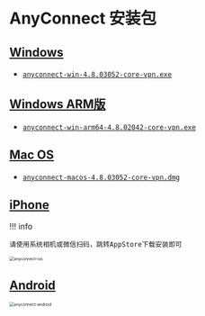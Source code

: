 # AnyConnect 安装包

## [Windows][win]

- [`anyconnect-win-4.8.03052-core-vpn.exe`][win]

## [Windows ARM版][win-arm]

- [`anyconnect-win-arm64-4.8.02042-core-vpn.exe`][win-arm]

## [Mac OS][mac]

- [`anyconnect-macos-4.8.03052-core-vpn.dmg`][mac]

## [iPhone][iphone] 

!!! info

	请使用系统相机或微信扫码，跳转AppStore下载安装即可

<img src="/images/anyconnect-ios.png
" alt="anyconnect-ios" style="zoom:50%;" align="middle" />

## [Android][android]

<img src="/images/anyconnect-android-img.png
" alt="anyconnect-android" style="zoom:50%;" align="middle" />

[win]: https://it.digitalchina.com/resource/vpn/anyconnect-win-4.8.03052-core-vpn.exe
[win-arm]: https://it.digitalchina.com/resource/vpn/anyconnect-win-arm64-4.8.02042-core-vpn.exe
[mac]: https://it.digitalchina.com/resource/vpn/anyconnect-macos-4.8.03052-core-vpn.dmg
[iphone]: https://itunes.apple.com/cn/app/cisco-anyconnect/id1135064690?mt=8
[android]: https://it.digitalchina.com/resource/vpn/anyconnect-android.apk

